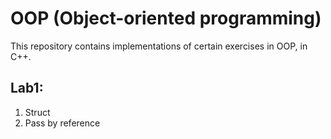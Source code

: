 # OOP (Object-oriented programming)
This repository contains implementations of certain exercises in OOP, in C++.

## Lab1:
<ol>
<li> Struct </li>
<li> Pass by reference </li>
</ol>



